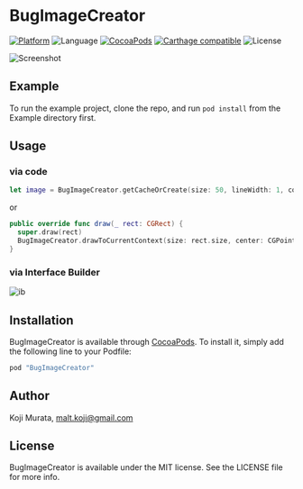 # BugImageCreator

[![Platform](https://img.shields.io/cocoapods/p/BugImageCreator.svg?style=flat)](http://cocoapods.org/pods/BugImageCreator)
![Language](https://img.shields.io/badge/language-Swift%204.2.1-orange.svg)
[![CocoaPods](https://img.shields.io/cocoapods/v/BugImageCreator.svg?style=flat)](http://cocoapods.org/pods/BugImageCreator)
[![Carthage compatible](https://img.shields.io/badge/Carthage-compatible-4BC51D.svg?style=flat)](https://github.com/Carthage/Carthage)
![License](https://img.shields.io/github/license/malt03/BugImageCreator.svg?style=flat)

![Screenshot](https://raw.githubusercontent.com/malt03/BugImageCreator/master/Screenshot.png)

## Example

To run the example project, clone the repo, and run `pod install` from the Example directory first.

## Usage

### via code

```swift
let image = BugImageCreator.getCacheOrCreate(size: 50, lineWidth: 1, color: .blackColor())
```

or

```swift
public override func draw(_ rect: CGRect) {
  super.draw(rect)
  BugImageCreator.drawToCurrentContext(size: rect.size, center: CGPoint(x: rect.width / 2, y: rect.height / 2), lineWidth: 1, color: .blackColor())
}
```

### via Interface Builder
![ib](https://github.com/malt03/BugImageCreator/blob/master/README/InterfaceBuilder.png?raw=true)

## Installation

BugImageCreator is available through [CocoaPods](http://cocoapods.org). To install
it, simply add the following line to your Podfile:

```ruby
pod "BugImageCreator"
```

## Author

Koji Murata, malt.koji@gmail.com

## License

BugImageCreator is available under the MIT license. See the LICENSE file for more info.

